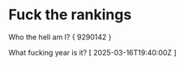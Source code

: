 # Fuck the rankings

Who the hell am I?
{ 9290142 }

What fucking year is it?
[ 2025-03-16T19:40:00Z ]
